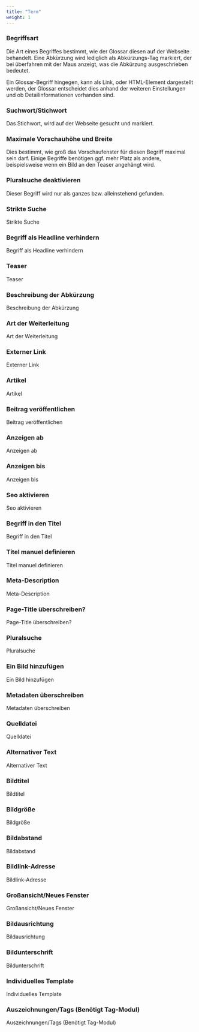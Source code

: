 ```yaml
---
title: "Term"
weight: 1
---
```


### Begriffsart

Die Art eines Begriffes bestimmt, wie der Glossar diesen auf der Webseite behandelt. Eine Abkürzung wird lediglich als Abkürzungs-Tag markiert, der bei überfahren mit der Maus anzeigt, was die Abkürzung ausgeschrieben bedeutet.

Ein Glossar-Begriff hingegen, kann als Link, oder HTML-Element dargestellt werden, der Glossar entscheidet dies anhand der weiteren Einstellungen und ob Detailinformationen vorhanden sind.

### Suchwort/Stichwort

Das Stichwort, wird auf der Webseite gesucht und markiert.

### Maximale Vorschauhöhe und Breite

Dies bestimmt, wie groß das Vorschaufenster für diesen Begriff maximal sein darf. Einige Begriffe benötigen ggf. mehr Platz als andere, beispielsweise wenn ein Bild an den Teaser angehängt wird.

### Pluralsuche deaktivieren

Dieser Begriff wird nur als ganzes bzw. alleinstehend gefunden. 

### Strikte Suche

Strikte Suche

### Begriff als Headline verhindern

Begriff als Headline verhindern

### Teaser

Teaser

### Beschreibung der Abkürzung

Beschreibung der Abkürzung

### Art der Weiterleitung

Art der Weiterleitung

### Externer Link

Externer Link

### Artikel

Artikel

### Beitrag veröffentlichen

Beitrag veröffentlichen

### Anzeigen ab

Anzeigen ab

### Anzeigen bis

Anzeigen bis

### Seo aktivieren

Seo aktivieren

### Begriff in den Titel

Begriff in den Titel

### Titel manuel definieren

Titel manuel definieren

### Meta-Description

Meta-Description

### Page-Title überschreiben?

Page-Title überschreiben?

### Pluralsuche

Pluralsuche

### Ein Bild hinzufügen

Ein Bild hinzufügen

### Metadaten überschreiben

Metadaten überschreiben

### Quelldatei

Quelldatei

### Alternativer Text

Alternativer Text

### Bildtitel

Bildtitel

### Bildgröße

Bildgröße

### Bildabstand

Bildabstand

### Bildlink-Adresse

Bildlink-Adresse

### Großansicht/Neues Fenster

Großansicht/Neues Fenster

### Bildausrichtung

Bildausrichtung

### Bildunterschrift

Bildunterschrift

### Individuelles Template

Individuelles Template

### Auszeichnungen/Tags (Benötigt Tag-Modul)

Auszeichnungen/Tags (Benötigt Tag-Modul)
